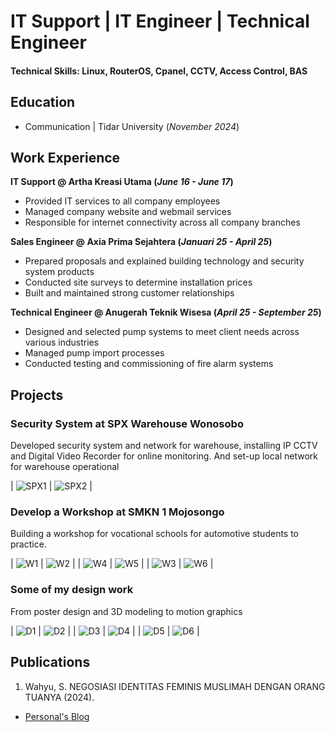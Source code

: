 # IT Support | IT Engineer | Technical Engineer

#### Technical Skills: Linux, RouterOS, Cpanel, CCTV, Access Control, BAS

## Education 					        		
- Communication | Tidar University (_November 2024_)

## Work Experience
**IT Support @ Artha Kreasi Utama (_June 16 - June 17_)**
- Provided IT services to all company employees
- Managed company website and webmail services
- Responsible for internet connectivity across all company branches

**Sales Engineer @ Axia Prima Sejahtera (_Januari 25 - April 25_)**
- Prepared proposals and explained building technology and security system products
- Conducted site surveys to determine installation prices
- Built and maintained strong customer relationships

**Technical Engineer @ Anugerah Teknik Wisesa (_April 25 - September 25_)**
- Designed and selected pump systems to meet client needs across various industries
- Managed pump import processes
- Conducted testing and commissioning of fire alarm systems

## Projects
### Security System at SPX Warehouse Wonosobo

Developed security system and network for warehouse, installing IP CCTV and Digital Video Recorder for online monitoring. And set-up local network for warehouse operational

| ![SPX1](/assets/img/spx1.png) | ![SPX2](/assets/img/spx2.png) |

### Develop a Workshop at SMKN 1 Mojosongo

Building a workshop for vocational schools for automotive students to practice.

| ![W1](/assets/img/abeng6.jpg) | ![W2](/assets/img/abeng2.jpg) |
| ![W4](/assets/img/abeng4.jpg) | ![W5](/assets/img/abeng5.jpg) |
| ![W3](/assets/img/abeng3.jpg) | ![W6](/assets/img/abeng.jpg)  |

### Some of my design work

From poster design and 3D modeling to motion graphics

| ![D1](/assets/img/D1.webp) | ![D2](/assets/img/D3.webp) |
| ![D3](/assets/img/D2.webp) | ![D4](/assets/img/D5.webp) |
| ![D5](/assets/img/D4.webp) | ![D6](/assets/img/D6.webp) |

## Publications
1. Wahyu, S. NEGOSIASI IDENTITAS FEMINIS MUSLIMAH DENGAN ORANG TUANYA (2024).
- [Personal's Blog](https://tumblr.com/penulis)
